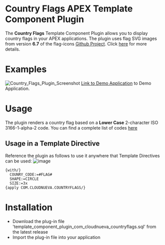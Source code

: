 # Country Flags APEX Template Component Plugin
The **Country Flags** Template Component Plugin allows you to display country flags in your APEX applications. The plugin uses flag SVG images from version **6.7** of the flag-icons [Github Project](https://flagicons.lipis.dev/). Click [here](https://flagicons.lipis.dev/) for more details.

# Examples
![Country_Flags_Plugin_Screenshot](https://github.com/jon-dixon/country_flags_apex_tcp/assets/107701070/37cb27cc-d3c6-4ba5-bdae-a22c29071231)
[Link to Demo Application](https://apex.oracle.com/pls/apex/r/jdd/flags/home) to Demo Application.

# Usage
The plugin renders a country flag based on a <b>Lower Case</b> 2-character ISO 3166-1-alpha-2 code. You can find a complete list of codes [here](https://www.iso.org/obp/ui/#search)

## Usage in a Template Directive
Reference the plugin as follows to use it anywhere that Template Directives can be used:
![image](https://github.com/jon-dixon/country_flags_apex_tcp/assets/107701070/8d9495a1-2dde-4110-9b26-0c749698c6cf)
```
{with/}
  COUNRY_CODE:=#FLAG#
  SHAPE:=CIRCLE
  SIZE:=3x
{apply COM.CLOUDNUEVA.COUNTRYFLAGS/}
```
# Installation
- Download the plug-in file 'template_component_plugin_com_cloudnueva_countryflags.sql' from the latest release
- Import the plug-in file into your application

